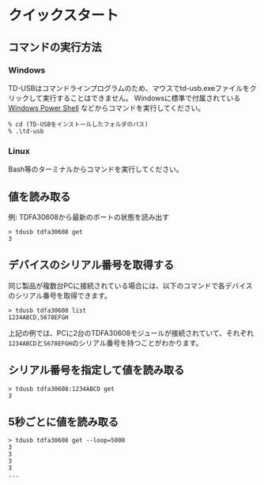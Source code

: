 # クイックスタート

## コマンドの実行方法

### Windows

TD-USBはコマンドラインプログラムのため、マウスでtd-usb.exeファイルをクリックして実行することはできません。
Windowsに標準で付属されている
[Windows Power Shell](https://docs.microsoft.com/ja-jp/powershell/) などからコマンドを実行してください。

    % cd (TD-USBをインストールしたフォルダのパス)
    % .\td-usb


### Linux

Bash等のターミナルからコマンドを実行してください。

## 値を読み取る

例: TDFA30608から最新のポートの状態を読み出す

    > tdusb tdfa30608 get
    3


## デバイスのシリアル番号を取得する

同じ製品が複数台PCに接続されている場合には、以下のコマンドで各デバイスのシリアル番号を取得できます。

    > tdusb tdfa30608 list
    1234ABCD,5678EFGH
    
上記の例では、PCに2台のTDFA30608モジュールが接続されていて、それぞれ`1234ABCD`と`5678EFGH`のシリアル番号を持つことがわかります。


## シリアル番号を指定して値を読み取る

    > tdusb tdfa30608:1234ABCD get
    3

## 5秒ごとに値を読み取る

    > tdusb tdfa30608 get --loop=5000
    3
    3
    3
    3
    ...

